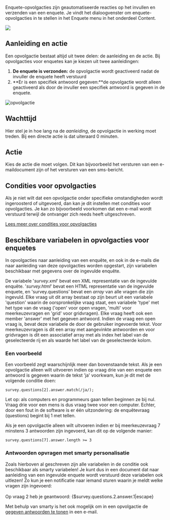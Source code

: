 Enquete-opvolgacties zijn geautomatiseerde reacties op het invullen en
verzenden van een enquete. Je vindt het dialoogvenster om
enquete-opvolgacties in te stellen in het Enquete menu in het onderdeel
Content.

![](Documentation/addnewfollowup.png)

Aanleiding en actie
-------------------

Een opvolgactie bestaat altijd uit twee delen: de aanleiding en de
actie. Bij opvolgacties voor enquetes kan je kiezen uit twee
aanleidingen:

1.  **De enquete is verzonden:** de opvolgactie wordt geactiveerd nadat
    de invuller de enquete heeft verstuurd
2.  **Er is een specifiek antwoord gegeven:**de opvolgactie wordt alleen
    geactiveerd als door de invuller een specifiek antwoord is gegeven
    in de enquete.

![opvolgactie](Documentation/survey-followup.png)

Wachttijd
---------

Hier stel je in hoe lang na de *aanleiding*, de opvolgactie in werking
moet treden. Bij een directe actie is dat uiteraard 0 minuten.

Actie
-----

Kies de actie die moet volgen. Dit kan bijvoorbeeld het versturen van
een e-maildocument zijn of het versturen van een sms-bericht.

Condities voor opvolgacties
---------------------------

Als je niet wilt dat een opvolgactie onder specifieke omstandigheden
wordt ingeroosterd of uitgevoerd, dan kan je dit instellen met condities
voor opvolgacties. Je kan zo bijvoorbeeld voorkomen dat een e-mail wordt
verstuurd terwijl de ontvanger zich reeds heeft uitgeschreven.

[Lees meer over condities voor
opvolgacties](http://www.copernica.com/nl/ondersteuning/condities-voor-opvolgacties-beperk-het-activeren-of-uitvoeren-van-een-opvolgactie)

Beschikbare variabelen in opvolgacties voor enquetes
----------------------------------------------------

In opvolgacties naar aanleiding van een enquête, en ook in de e-mails
die naar aanleiding van deze opvolgacties worden opgestart, zijn
variabelen beschikbaar met gegevens over de ingevulde enquête.

De variabele '*survey.xml*' bevat een XML representatie van de ingevulde
enquête. '*survey.html*' bevat een HTML representatie van de ingevulde
enquete, en 'survey.questions' bevat een *array* van alle vragen die
zijn ingevuld. Elke vraag uit dit array bestaat op zijn beurt uit een
variabele 'question' waarin de oorspronkelijke vraag staat, een
variabele 'type' met het type van de vraag ('open' voor open vragen,
'multi' voor meerkeuzevragen en 'grid' voor gridvragen). Elke vraag
heeft ook een member 'answer' met het gegeven antwoord. Indien de vraag
een open vraag is, bevat deze variabele de door de gebruiker ingevoerde
tekst. Voor meerkeuzevragen is dit een array met aangevinkte antwoorden
en voor gridvragen is dit een associatief array met als index het label
van de geselecteerde rij en als waarde het label van de geselecteerde
kolom.

### Een voorbeeld

Een voorbeeld zegt waarschijnlijk meer dan bovenstaande tekst. Als je
een opvolgactie alleen wilt uitvoeren indien op vraag drie van een
enquete een antwoord is gegeven waarin de tekst 'ja' voorkwam, kun je
dit met de volgende conditie doen:

`survey.questions[2].answer.match(/ja/);`

Let op: als computers en programmeurs gaan tellen beginnen ze bij nul.
Vraag drie voor een mens is dus vraag twee voor een computer. Echter,
door een fout in de software is er één uitzondering: de enquêtevraag
(questions) begint bij 1 met tellen.

Als je een opvolgactie alleen wilt uitvoeren indien er bij
meerkeuzevraag 7 minstens 3 antwoorden zijn ingevoerd, kan dit op de
volgende manier:

`survey.questions[7].answer.length >= 3`

### Antwoorden opvragen met smarty personalisatie

Zoals hierboven al geschreven zijn alle variabelen in de conditie ook
beschikbaar als smarty variabelen! Je kunt dus in een document dat naar
aanleiding van een ingevulde enquete wordt verstuurd deze variabelen ook
uitlezen! Zo kun je een notificatie naar iemand sturen waarin je meldt
welke vragen zijn ingevoerd: \
\
 Op vraag 2 heb je geantwoord: {\$survey.questions.2.answer.1|escape}

Met behulp van smarty is het ook mogelijk om in een opvolgactie de
[gegeven antwoorden te
tonen](http://www.copernica.com/nl/ondersteuning/antwoorden-enquete-mailen-in-opvolgactie)
in een e-mail.
